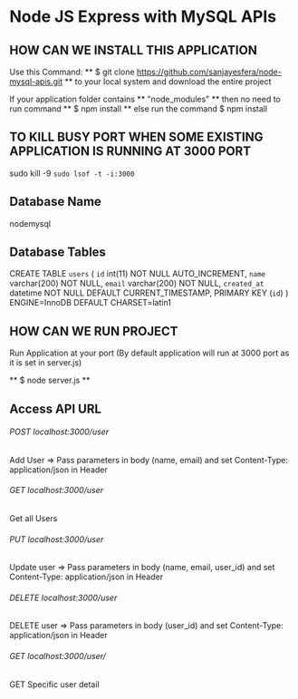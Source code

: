 # Node JS Express with MySQL APIs

## HOW CAN WE INSTALL THIS APPLICATION

Use this Command: ** $ git clone https://github.com/sanjayesfera/node-mysql-apis.git **
to your local system and download the entire project

If your application folder contains ** "node_modules" ** then no need to run command ** $ npm install **
else run the command $ npm install


## TO KILL BUSY PORT WHEN SOME EXISTING APPLICATION IS RUNNING AT 3000 PORT
 sudo kill -9 `sudo lsof -t -i:3000`


## Database Name
 nodemysql

## Database Tables

 CREATE TABLE `users` (
  `id` int(11) NOT NULL AUTO_INCREMENT,
  `name` varchar(200) NOT NULL,
  `email` varchar(200) NOT NULL,
  `created_at` datetime NOT NULL DEFAULT CURRENT_TIMESTAMP,
  PRIMARY KEY (`id`)
 ) ENGINE=InnoDB DEFAULT CHARSET=latin1
 

## HOW CAN WE RUN PROJECT

Run Application at your port (By default application will run at 3000 port as it is set in server.js)

 ** $ node server.js **

## Access API URL
  
 ###### POST localhost:3000/user ###### 
  Add User => Pass parameters in body (name, email) and set Content-Type: application/json in Header
  
 ###### GET localhost:3000/user ######  
  Get all Users
  
 ###### PUT localhost:3000/user ######  
  Update user => Pass parameters in body (name, email, user_id) and set Content-Type: application/json in Header
  
 ###### DELETE localhost:3000/user #####
  DELETE user => Pass parameters in body (user_id) and set Content-Type: application/json in Header
  
 ###### GET localhost:3000/user/<userID> ###### 
  GET Specific user detail

